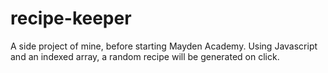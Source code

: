# recipe-keeper
A side project of mine, before starting Mayden Academy. 
Using Javascript and an indexed array, a random recipe will be generated on click.
